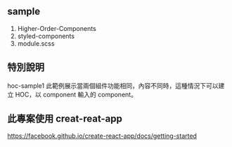 ## sample

1. Higher-Order-Components
2. styled-components
3. module.scss

## 特別說明

hoc-sample1 此範例展示當兩個組件功能相同，內容不同時，這種情況下可以建立 HOC，以 component 輸入的 component。

## 此專案使用 creat-reat-app

https://facebook.github.io/create-react-app/docs/getting-started